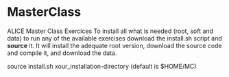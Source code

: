 # MasterClass
ALICE Master Class Exercices
To install all what is needed (root, soft and data) to run any of the available exercises download the install.sh script and **source** it. 
It will install the adequate root version, download the source code and compile it, and download the data.

source install.sh xour_installation-directory (default is $HOME/MC)
